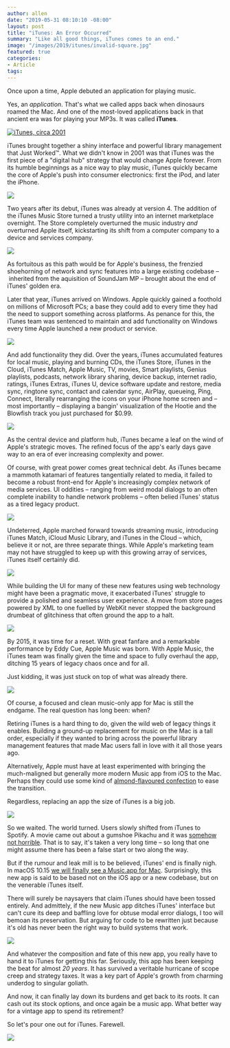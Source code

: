 ```yaml
---
author: allen
date: "2019-05-31 08:10:10 -08:00"
layout: post
title: "iTunes: An Error Occurred"
summary: "Like all good things, iTunes comes to an end."
image: "/images/2019/itunes/invalid-square.jpg"
featured: true
categories:
- Article
tags:
---
```


<style>
	.container #content img {
		clear:both;
		border-radius: 7px;
	}
</style>

Once upon a time, Apple debuted an application for playing music.

Yes, an *application*. That's what we called apps back when dinosaurs roamed the Mac. And one of the most-loved applications back in that ancient era was for playing your MP3s. It was called **iTunes**.

<a href="/images/2019/itunes/og-itunes.png"><img src="/images/2019/itunes/og-itunes.png" alt="iTunes, circa 2001"></a>

iTunes brought together a shiny interface and powerful library management that Just Worked™. What we didn't know in 2001 was that iTunes was the first piece of a "digital hub" strategy that would change Apple forever. From its humble beginnings as a nice way to play music, iTunes quickly became the core of Apple's push into consumer electronics: first the iPod, and later the iPhone.

<a href="/images/2019/itunes/old-restore.png"><img src="/images/2019/itunes/old-restore.png"></a>


Two years after its debut, iTunes was already at version 4. The addition of the iTunes Music Store turned a trusty utility into an internet marketplace overnight. The  Store completely overturned the music industry *and* overturned Apple itself, kickstarting its shift from a computer company to a device and services company.

<a href="/images/2019/itunes/hamilton-error.png"><img src="/images/2019/itunes/hamilton-error.png"></a>

As fortuitous as this path would be for Apple's business, the frenzied shoehorning of network and sync features into a large existing codebase – inherited from the aquisition of SoundJam MP – brought about the end of iTunes' golden era.

Later that year, iTunes arrived on Windows. Apple quickly gained a foothold on millions of Microsoft PCs; a base they could add to every time they had the need to support something across platforms. As penance for this, the iTunes team was sentenced to maintain and add functionality on Windows every time Apple launched a new product or service.

<a href="/images/2019/itunes/windows-working.png"><img src="/images/2019/itunes/windows-working.png"></a>

And add functionality they did. Over the years, iTunes accumulated features for local music, playing and burning CDs, the iTunes Store, iTunes in the Cloud, iTunes Match, Apple Music, TV, movies, Smart playlists, Genius playlists, podcasts, network library sharing, device backup, internet radio, ratings, iTunes Extras, iTunes U, device software update and restore, media sync, ringtone sync, contact and calendar sync, AirPlay, queueing, Ping, Connect, literally rearranging the icons on your iPhone home screen and – most importantly – displaying a bangin' visualization of the Hootie and the Blowfish track you just purchased for $0.99.

<a href="/images/2019/itunes/could-not-purchase.png"><img src="/images/2019/itunes/could-not-purchase.png"></a>

As the central device and platform hub, iTunes became a leaf on the wind of Apple's strategic moves. The refined focus of the app's early days gave way to an era of ever increasing complexity and power.

Of course, with great power comes great technical debt. As iTunes became a mammoth katamari of features tangentially related to media, it failed to become a robust front-end for Apple's increasingly complex network of media services. UI oddities – ranging from weird modal dialogs to an often complete inability to handle network problems – often belied iTunes' status as a tired legacy product.

<a href="/images/2019/itunes/dialog-pile.png"><img src="/images/2019/itunes/dialog-pile.png"></a>

Undeterred, Apple marched forward towards streaming music, introducing iTunes Match, iCloud Music Library, and iTunes in the Cloud – which, believe it or not, are three separate things. While Apple's marketing team may not have struggled to keep up with this growing array of services, iTunes itself certainly did. 

<a href="/images/2019/itunes/because-an-error.png"><img src="/images/2019/itunes/because-an-error.png"></a>

While building the UI for many of these new features using web technology might have been a pragmatic move, it exacerbated iTunes' struggle to provide a polished and seamless user experience. A move from store pages powered by XML to one fuelled by WebKit never stopped the background drumbeat of glitchiness that often ground the app to a halt.

<a href="/images/2019/itunes/500-zero-size.png"><img src="/images/2019/itunes/500-zero-size.png"></a>

By 2015, it was time for a reset. With great fanfare and a remarkable performance by Eddy Cue, Apple Music was born. With Apple Music, the iTunes team was finally given the time and space to fully overhaul the app, ditching 15 years of legacy chaos once and for all.

Just kidding, it was just stuck on top of what was already there.

<a href="/images/2019/itunes/apple-music-an-error.png"><img src="/images/2019/itunes/apple-music-an-error.png"></a>

Of course, a focused and clean music-only app for Mac is still the endgame. The real question has long been: when?

Retiring iTunes is a hard thing to do, given the wild web of legacy things it enables. Building a ground-up replacement for music on the Mac is a tall order, especially if they wanted to bring across the powerful library management features that made Mac users fall in love with it all those years ago.

Alternatively, Apple must have at least experimented with bringing the much-maligned but generally more modern Music app from iOS to the Mac. Perhaps they could use some kind of [almond-flavoured confection](https://daringfireball.net/linked/2019/02/20/gurman-wwdc-2019) to ease the transition.

Regardless, replacing an app the size of iTunes is a big job.

<a href="/images/2019/itunes/500-way-too-long.png"><img src="/images/2019/itunes/500-way-too-long.png"></a>

So we waited. The world turned. Users slowly shifted from iTunes to Spotify. A movie came out about a gumshoe Pikachu and it was [somehow not horrible](https://www.rottentomatoes.com/m/pokemon_detective_pikachu). That is to say, it's taken a very long time – so long that one might assume there has been a false start or two along the way.

But if the rumour and leak mill is to be believed, iTunes' end is finally nigh. In macOS 10.15 [we will finally see a Music.app for Mac](https://9to5mac.com/2019/05/29/macos-10-15-music-tv-app-screenshots/). Surprisingly, this new app is said to be based not on the iOS app or a new codebase, but on the venerable iTunes itself.

There will surely be naysayers that claim iTunes should have been tossed entirely. And admittely, if the new Music app ditches iTunes' interface but can't cure its deep and baffling love for obtuse modal error dialogs, I too will bemoan its preservation. But arguing for code to be rewritten just because it's old has never been the right way to build systems that work.

<a href="/images/2019/itunes/invalid.png"><img src="/images/2019/itunes/invalid.png"></a>

And whatever the composition and fate of this new app, you really have to hand it to iTunes for getting this far. Seriously, this app has been keeping the beat for almost _20 years_. It has survived a veritable hurricane of scope creep and strategy taxes. It was a key part of Apple's growth from charming underdog to singular goliath.

And now, it can finally lay down its burdens and get back to its roots. It can cash out its stock options, and once again be a music app. What better way for a vintage app to spend its retirement?

So let's pour one out for iTunes. Farewell.

<a href="/images/2019/itunes/itunes-not-open-anymore.png"><img src="/images/2019/itunes/itunes-not-open-anymore.png"></a>



